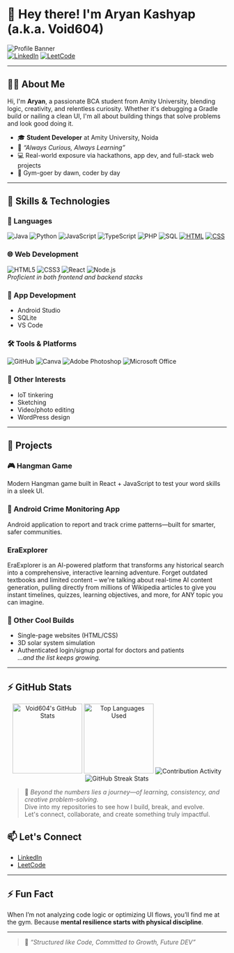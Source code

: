 # 👋 Hey there! I'm Aryan Kashyap (a.k.a. Void604)

![Profile Banner](https://img.shields.io/badge/%F0%9F%94%A5%20Always%20Curious,%20Always%20Learning-%230072ff?style=for-the-badge&logo=github)  
[![LinkedIn](https://img.shields.io/badge/LinkedIn-Aryan%20Kashyap-blue?style=flat-square&logo=linkedin)](https://www.linkedin.com/in/aryan-kashyap-31707b29b/)
[![LeetCode](https://img.shields.io/badge/LeetCode-Void604-orange?style=flat-square&logo=leetcode)](https://leetcode.com/u/void604/)

---

## 👨‍💻 About Me

Hi, I'm **Aryan**, a passionate BCA student from Amity University, blending logic, creativity, and relentless curiosity. Whether it's debugging a Gradle build or nailing a clean UI, I'm all about building things that solve problems and look good doing it.

- 🎓 **Student Developer** at Amity University, Noida  
- 💭 _“Always Curious, Always Learning”_  
- 💻 Real-world exposure via hackathons, app dev, and full-stack web projects  
- 💪 Gym-goer by dawn, coder by day

---

## 🧠 Skills & Technologies

### 💬 Languages
![Java](https://img.shields.io/badge/Java-ED8B00?style=flat-square&logo=java&logoColor=white)
![Python](https://img.shields.io/badge/Python-3776AB?style=flat-square&logo=python&logoColor=white)
![JavaScript](https://img.shields.io/badge/JavaScript-F7DF1E?style=flat-square&logo=javascript&logoColor=black)
![TypeScript](https://img.shields.io/badge/TypeScript-007ACC?style=flat-square&logo=typescript&logoColor=white)
![PHP](https://img.shields.io/badge/PHP-777BB4?style=flat-square&logo=php&logoColor=white)
![SQL](https://img.shields.io/badge/SQL-4479A1?style=flat-square&logo=postgresql&logoColor=white)
[![HTML](https://img.shields.io/badge/HTML-%23E34F26.svg?logo=html5&logoColor=white)](#)
[![CSS](https://img.shields.io/badge/CSS-639?logo=css&logoColor=fff)](#)

### 🌐 Web Development
![HTML5](https://img.shields.io/badge/HTML5-E34F26?style=flat-squareColor=white)
![CSS3](https://img.shields.io/badge/CSS3-1572B6?style=flat-square&logo=css3&logoColor=white)
![React](https://img.shields.io/badge/React-61DAFB?style=flat-square&logo=react&logoColor=black)
![Node.js](https://img.shields.io/badge/Node.js-339933?style=flat-square&logo=node.js&logoColor=white)  
_Proficient in both frontend and backend stacks_

### 📱 App Development
- Android Studio  
- SQLite  
- VS Code

### 🛠️ Tools & Platforms
![GitHub](https://img.shields.io/badge/GitHub-181717?style=flat-square&logo=github&logoColor=white)
![Canva](https://img.shields.io/badge/Canva-00C4CC?style=flat-square&logo=canva&logoColor=white)
![Adobe Photoshop](https://img.shields.io/badge/Adobe%20Photoshop-31A8FF?style=flat-square&logo=adobephotoshop&logoColor=white)
![Microsoft Office](https://img.shields.io/badge/Microsoft%20Office-D83B01?style=flat-square&logo=microsoftoffice&logoColor=white)

### 🎨 Other Interests
- IoT tinkering  
- Sketching  
- Video/photo editing  
- WordPress design

---

## 🚀 Projects

### 🎮 Hangman Game
Modern Hangman game built in React + JavaScript to test your word skills in a sleek UI.

### 📱 Android Crime Monitoring App
Android application to report and track crime patterns—built for smarter, safer communities.

### EraExplorer
EraExplorer is an AI-powered platform that transforms any historical search into a comprehensive, interactive learning adventure. Forget outdated textbooks and limited content – we're talking about real-time AI content generation, pulling directly from millions of Wikipedia articles to give you instant timelines, quizzes, learning objectives, and more, for ANY topic you can imagine.

### 🧰 Other Cool Builds
- Single-page websites (HTML/CSS)  
- 3D solar system simulation  
- Authenticated login/signup portal for doctors and patients  
_...and the list keeps growing._

---

## ⚡ GitHub Stats

<div align="center">

<!-- Profile Stats -->
<img src="https://github-readme-stats.vercel.app/api?username=Void604&show_icons=true&theme=radical&hide_title=true&rank_icon=github" alt="Void604's GitHub Stats" height="160"/>

<!-- Top Languages -->
<img src="https://github-readme-stats.vercel.app/api/top-langs/?username=Void604&layout=compact&theme=radical&hide_title=true" alt="Top Languages Used" height="160"/>

<!-- Contribution Graph -->
<img src="https://github-readme-activity-graph.vercel.app/graph?username=Void604&theme=radical&hide_title=true" alt="Contribution Activity"/>

<!-- GitHub Streak -->
<img src="https://github-readme-streak-stats.herokuapp.com/?user=Void604&theme=radical&hide_title=true" alt="GitHub Streak Stats"/>

</div>

> 🧠 *Beyond the numbers lies a journey—of learning, consistency, and creative problem-solving.*  
> Dive into my repositories to see how I build, break, and evolve.  
> Let's connect, collaborate, and create something truly impactful.

## 📫 Let's Connect

- [LinkedIn](https://www.linkedin.com/in/aryan-kashyap-31707b29b/)
- [LeetCode](https://leetcode.com/u/void604/)

---

## ⚡ Fun Fact

When I’m not analyzing code logic or optimizing UI flows, you’ll find me at the gym. Because **mental resilience starts with physical discipline**.

---

> 🚀 _“Structured like Code, Committed to Growth, Future DEV”_
